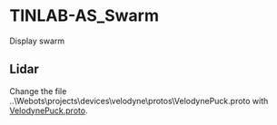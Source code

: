 # TINLAB-AS_Swarm

Display swarm

## Lidar

Change the file ..\Webots\projects\devices\velodyne\protos\VelodynePuck.proto with [VelodynePuck.proto](.\proto\VelodynePuck.proto).
